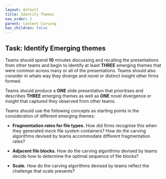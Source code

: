 ```yaml
---
layout: default
title: Identify Themes
nav_order: 2
parent: Content Carving
has_children: false
---
```


## Task: Identify Emerging themes
Teams should spend **10** minutes discussing and recalling the presentations from other teams and begin to identify at least **THREE** emerging themes that were common across many or all of the presentations. Teams should also consider in whats way they diverge and novel or distinct insight other firms formed.

Teams should produce a **ONE** slide presentation that prioritises and describes **THREE** emerging themes as well as **ONE** novel divergence or insight that captured they observed from other teams.  

Teams should use the following concepts as starting points in the consideration of different emerging themes:

* **Fragmentation rates for file types.** How did firms recognise this when they generated mock file system containers? How do the carving algorithms devised by teams accommodate different fragmentation rates?

* **Adjacent file blocks.** How do the carving algorithms devised by teams decide how to determine the optimal sequence of file blocks?

* **Scale.** How do the carving algorithms devised by teams reflect the challenge that scale presents?
